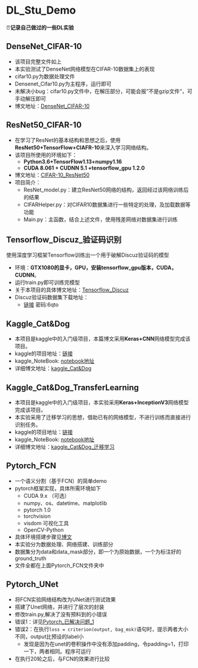 # DL_Stu_Demo
⏰**记录自己做过的一些DL实验**
## DenseNet_CIFAR-10
- 该项目完整文件如上
- 本实验测试了DenseNet网络模型在CIFAR-10数据集上的表现
- cifar10.py为数据处理文件
- Densenet_Cifar10.py为主程序，运行即可
- 未解决小bug：cifar10.py文件中，在解压部分，可能会报”不是gzip文件“，可手动解压即可
- 博文地址：[DenseNet_CIFAR-10](https://yearing1017.site/2019/11/28/DenseNet-CIFAR-10/)

## ResNet50_CIFAR-10
- 在学习了ResNet的基本结构和思想之后，使用**ResNet50+TensorFlow+CIAFR-10**来深入学习网络结构。
- 该项目所使用的环境如下：
  - **Python3.6+TensorFlow1.13+numpy1.16**
  - **CUDA 8.061 + CUDNN 5.1 +tensorflow_gpu 1.2.0**
- 博文地址：[CIFAR-10_ResNet50](https://yearing1017.site/2019/09/30/CIFAR10-ResNet50/)
- 项目简介：
  - ResNet_model.py：建立ResNet50网络的结构，返回经过该网络训练后的结果
  - CIFARHelper.py：对CIFAR10数据集进行一些特定的处理，及加载数据等功能
  - Main.py：主函数，结合上述文件，使用残差网络对数据集进行训练

## Tensorflow_Discuz_验证码识别
使用深度学习框架Tensorflow训练出一个用于破解Discuz验证码的模型
- 环境：**GTX1080的显卡，GPU，安装tensorflow_gpu版本，CUDA，CUDNN**。
- 运行train.py即可训练完模型
- 关于本项目的具体博文地址：[Tensorflow_Discuz](https://yearing1017.site/2019/10/23/Tensorflow-Discuz%E9%AA%8C%E8%AF%81%E7%A0%81%E8%AF%86%E5%88%AB/)
- Discuz验证码数据集下载地址：
  - [链接](https://pan.baidu.com/s/10TzEvjToYjOgzlOpIgx1tg&shfl=sharepset)  密码:6qto
  
## Kaggle_Cat&Dog
- 本项目是kaggle中的入门级项目，本篇博文采用**Keras+CNN**网络模型完成该项目。
- kaggle的项目地址：[链接](https://www.kaggle.com/c/dogs-vs-cats/overview)
- kaggle_NoteBook: [notebook地址](https://www.kaggle.com/yearing1017/keras-cnn)
- 详细博文地址：[kaggle_Cat&Dog](https://yearing1017.site/2019/11/18/Kaggle-Cat-Dog/)

## Kaggle_Cat&Dog_TransferLearning
- 本项目是kaggle中的入门级项目，本实验采用**Keras+InceptionV3**网络模型完成该项目。
- 本实验采用了迁移学习的思想，借助已有的网络模型，不进行训练而直接进行识别任务。
- kaggle的项目地址：[链接](https://www.kaggle.com/c/dogs-vs-cats/overview)
- kaggle_NoteBook: [notebook地址](https://www.kaggle.com/yearing1017/dogs-vs-cats-inceptionv3-fine-tuning)
- 详细博文地址：[kaggle_Cat&Dog_迁移学习](https://yearing1017.site/2019/11/19/Kaggle-Cat-Dog-%E8%BF%81%E7%A7%BB%E5%AD%A6%E4%B9%A0/)

## Pytorch_FCN
- 一个语义分割（基于FCN）的简单demo
- pytorch框架实现，具体所需环境如下
  - CUDA 9.x （可选）
  - numpy、os、datetime、matplotlib
  - pytorch 1.0
  - torchvision
  - visdom  可视化工具
  - OpenCV-Python
- 具体环境搭建步骤见[博文](#博文)
- 本实验分为数据处理、网络搭建、训练部分
- 数据集分为data和data_mask部分，即一个为原始数据，一个为标注好的ground_truth
- 文件全都在上面Pytorch_FCN文件夹中

## Pytorch_UNet
- 将FCN实验网络结构改为UNet进行测试效果
- 搭建了Unet网络，并进行了层次的封装
- 修改train.py,解决了没有预料到的小错误
- 错误1：详见[Pytorch_已解决问题_1](https://github.com/yearing1017/PyTorch_Note)
- 错误2：在执行`loss = criterion(output, bag_msk)`语句时，提示两者大小不同，output比预设的label小
  - 发现是因为在unet的卷积操作中没有添加padding，令padding=1，打印一下，两者相同。程序可运行
- 在执行20轮之后，与FCN的效果进行比较








